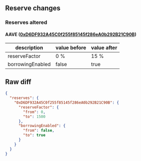## Reserve changes

### Reserves altered

#### AAVE ([0xD6DF932A45C0f255f85145f286eA0b292B21C90B](https://polygonscan.com/address/0xD6DF932A45C0f255f85145f286eA0b292B21C90B))

| description | value before | value after |
| --- | --- | --- |
| reserveFactor | 0 % | 15 % |
| borrowingEnabled | false | true |


## Raw diff

```json
{
  "reserves": {
    "0xD6DF932A45C0f255f85145f286eA0b292B21C90B": {
      "reserveFactor": {
        "from": 0,
        "to": 1500
      },
      "borrowingEnabled": {
        "from": false,
        "to": true
      }
    }
  }
}
```